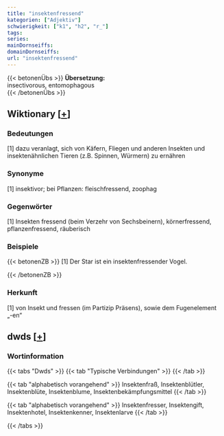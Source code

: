 ```yaml
---
title: "insektenfressend"
kategorien: ["Adjektiv"]
schwierigkeit: ["k1", "h2", "r_"]
tags:
series:
mainDornseiffs:
domainDornseiffs:
url: "insektenfressend"
---
```


{{< betonenÜbs >}}
**Übersetzung:**  
insectivorous, entomophagous  
{{< /betonenÜbs >}}

## Wiktionary [[+](https://de.wiktionary.org/wiki/insektenfressend)]

### Bedeutungen
[1] dazu veranlagt, sich von Käfern, Fliegen und anderen Insekten und insektenähnlichen Tieren (z.B. Spinnen, Würmern) zu ernähren  

### Synonyme
[1] insektivor; bei Pflanzen: fleischfressend, zoophag  

### Gegenwörter
[1] Insekten fressend (beim Verzehr von Sechsbeinern), körnerfressend, pflanzenfressend, räuberisch  

### Beispiele
{{< betonenZB >}}
[1] Der Star ist ein insektenfressender Vogel.  

{{< /betonenZB >}}
### Herkunft
[1] von Insekt und fressen (im Partizip Präsens), sowie dem Fugenelement „-en“  



## dwds [[+](https://www.dwds.de/wb/insektenfressend)]

### Wortinformation
{{< tabs "Dwds" >}}
{{< tab "Typische Verbindungen" >}}
{{< /tab >}}

{{< tab "alphabetisch vorangehend" >}}
Insektenfraß, Insektenblütler, Insektenblüte, Insektenblume, Insektenbekämpfungsmittel
{{< /tab >}}

{{< tab "alphabetisch vorangehend" >}}
Insektenfresser, Insektengift, Insektenhotel, Insektenkenner, Insektenlarve
{{< /tab >}}

{{< /tabs >}}

